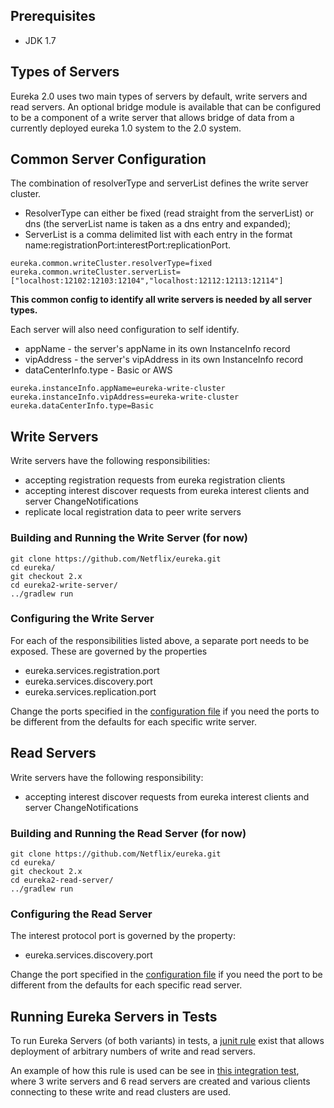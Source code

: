 ## Prerequisites
* JDK 1.7

## Types of Servers
Eureka 2.0 uses two main types of servers by default, write servers and read servers. An optional bridge module is available that can be configured to be a component of a write server that allows bridge of data from a currently deployed eureka 1.0 system to the 2.0 system.

## Common Server Configuration
The combination of resolverType and serverList defines the write server cluster.
* ResolverType can either be fixed (read straight from the serverList) or dns (the serverList name is taken as a dns entry and expanded);
* ServerList is a comma delimited list with each entry in the format name:registrationPort:interestPort:replicationPort.
```
eureka.common.writeCluster.resolverType=fixed
eureka.common.writeCluster.serverList=["localhost:12102:12103:12104","localhost:12112:12113:12114"]
```

**This common config to identify all write servers is needed by all server types.**

Each server will also need configuration to self identify.
* appName - the server's appName in its own InstanceInfo record
* vipAddress - the server's vipAddress in its own InstanceInfo record
* dataCenterInfo.type - Basic or AWS
```
eureka.instanceInfo.appName=eureka-write-cluster
eureka.instanceInfo.vipAddress=eureka-write-cluster
eureka.dataCenterInfo.type=Basic
```

## Write Servers
Write servers have the following responsibilities:
* accepting registration requests from eureka registration clients
* accepting interest discover requests from eureka interest clients and server ChangeNotifications
* replicate local registration data to peer write servers

### Building and Running the Write Server (for now)
```
git clone https://github.com/Netflix/eureka.git
cd eureka/
git checkout 2.x
cd eureka2-write-server/
../gradlew run
```
### Configuring the Write Server
For each of the responsibilities listed above, a separate port needs to be exposed. These are governed by the properties
* eureka.services.registration.port
* eureka.services.discovery.port
* eureka.services.replication.port

Change the ports specified in the [configuration file](../blob/2.x/eureka2-write-server/src/main/resources/eureka-write-server.properties) if you need the ports to be different from the defaults for each specific write server.

## Read Servers

Write servers have the following responsibility:
* accepting interest discover requests from eureka interest clients and server ChangeNotifications

### Building and Running the Read Server (for now)
```
git clone https://github.com/Netflix/eureka.git
cd eureka/
git checkout 2.x
cd eureka2-read-server/
../gradlew run
```
### Configuring the Read Server
The interest protocol port is governed by the property:
* eureka.services.discovery.port

Change the port specified in the [configuration file](../blob/2.x/eureka2-read-server/src/main/resources/eureka-read-server.properties) if you need the port to be different from the defaults for each specific read server.

## Running Eureka Servers in Tests
To run Eureka Servers (of both variants) in tests, a [junit rule](https://github.com/Netflix/eureka/blob/2.x/eureka2-testkit/src/main/java/com/netflix/eureka2/testkit/junit/resources/EurekaDeploymentResource.java) exist that allows deployment of arbitrary numbers of write and read servers.

An example of how this rule is used can be see in [this integration test](https://github.com/Netflix/eureka/blob/2.x/eureka2-integration/src/test/java/com/netflix/eureka2/integration/ReadWriteClusterIntegrationTest.java), where 3 write servers and 6 read servers are created and various clients connecting to these write and read clusters are used.